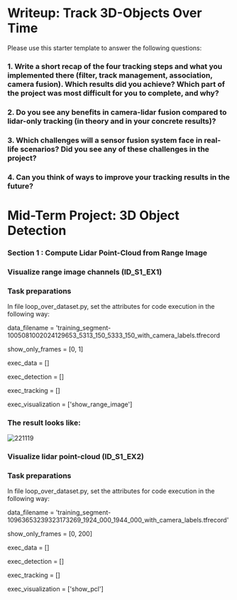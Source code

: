 # Writeup: Track 3D-Objects Over Time

Please use this starter template to answer the following questions:

### 1. Write a short recap of the four tracking steps and what you implemented there (filter, track management, association, camera fusion). Which results did you achieve? Which part of the project was most difficult for you to complete, and why?


### 2. Do you see any benefits in camera-lidar fusion compared to lidar-only tracking (in theory and in your concrete results)? 


### 3. Which challenges will a sensor fusion system face in real-life scenarios? Did you see any of these challenges in the project?


### 4. Can you think of ways to improve your tracking results in the future?

# Mid-Term Project: 3D Object Detection

### Section 1 : Compute Lidar Point-Cloud from Range Image

### Visualize range image channels (ID_S1_EX1)
### Task preparations
In file loop_over_dataset.py, set the attributes for code execution in the following way:

data_filename = 'training_segment-1005081002024129653_5313_150_5333_150_with_camera_labels.tfrecord

show_only_frames = [0, 1]

exec_data = []

exec_detection = []

exec_tracking = []

exec_visualization = ['show_range_image']

### The result looks like:

![221119](https://user-images.githubusercontent.com/94186015/202856176-73d9c92c-3bdb-4541-83a4-a543229deb1c.PNG)

### Visualize lidar point-cloud (ID_S1_EX2)
### Task preparations
In file loop_over_dataset.py, set the attributes for code execution in the following way:

data_filename = 'training_segment-10963653239323173269_1924_000_1944_000_with_camera_labels.tfrecord'

show_only_frames = [0, 200]

exec_data = []

exec_detection = []

exec_tracking = []

exec_visualization = ['show_pcl']


